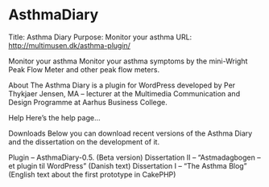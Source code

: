 AsthmaDiary
===========

Title: Asthma Diary
Purpose: Monitor your asthma
URL: http://multimusen.dk/asthma-plugin/

Monitor your asthma
Monitor your asthma symptoms by the mini-Wright Peak Flow Meter and other peak flow meters.

About
The Asthma Diary is a plugin for WordPress developed by Per Thykjaer Jensen, MA – lecturer at the Multimedia Communication and Design Programme at Aarhus Business College.

Help
Here’s the help page…


Downloads
Below you can download recent versions of the Asthma Diary and the dissertation on the development of it.

Plugin – AsthmaDiary-0.5. (Beta version)
Dissertation II – “Astmadagbogen – et plugin til WordPress” (Danish text)
Dissertation I – “The Asthma Blog” (English text about the first prototype in CakePHP)
